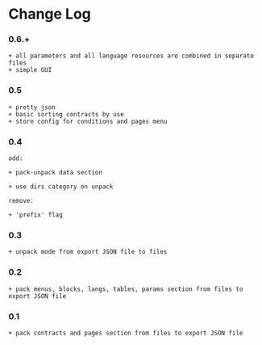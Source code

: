 # Change Log

### 0.6.+

    + all parameters and all language resources are combined in separate files
    + simple GUI

### 0.5

    + pretty json
    + basic sorting contracts by use
    + store config for conditions and pages menu

### 0.4

    add:

    + pack-unpack data section

    + use dirs category on unpack

    remove:

    + 'prefix' flag

### 0.3

    + unpack mode from export JSON file to files

### 0.2

    + pack menus, blocks, langs, tables, params section from files to export JSON file

### 0.1

    + pack contracts and pages section from files to export JSON file